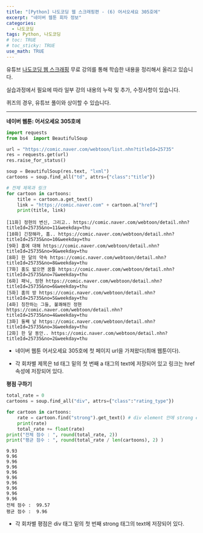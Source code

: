 ```yaml
---
title: "[Python] 나도코딩 웹 스크래핑편 - (6) 어서오세요 305호에"
excerpt: "네이버 웹툰 회차 정보"
categories: 
  - 나도코딩
tags: Python, 나도코딩
# toc: TRUE
# toc_sticky: TRUE
use_math: TRUE
---
```


유튜브 [나도코딩 웹 스크래핑](https://www.youtube.com/watch?v=yQ20jZwDjTE&t=17499s) 무료 강의를 통해 학습한 내용을 정리해서 올리고 있습니다.

실습과정에서 필요에 따라 일부 강의 내용의 누락 및 추가, 수정사항이 있습니다.

퀴즈의 경우, 유튜브 풀이와 상이할 수 있습니다.

---


**네이버 웹툰: 어서오세요 305호에**


```python
import requests
from bs4  import BeautifulSoup

url = "https://comic.naver.com/webtoon/list.nhn?titleId=25735"
res = requests.get(url)
res.raise_for_status()

soup = BeautifulSoup(res.text, "lxml")
cartoons = soup.find_all("td", attrs={"class":"title"})

# 전체 제목과 링크
for cartoon in cartoons:
    title = cartoon.a.get_text()
    link = "https://comic.naver.com" + cartoon.a["href"]
    print(title, link)
```

    [11화] 정현의 변신, 그리고.. https://comic.naver.com/webtoon/detail.nhn?titleId=25735&no=11&weekday=thu
    [10화] 긴장해라, 홈.. https://comic.naver.com/webtoon/detail.nhn?titleId=25735&no=10&weekday=thu
    [9화] 홈에 대해 https://comic.naver.com/webtoon/detail.nhn?titleId=25735&no=9&weekday=thu
    [8화] 한 달의 약속 https://comic.naver.com/webtoon/detail.nhn?titleId=25735&no=8&weekday=thu
    [7화] 홈도 밟으면 꿈틀 https://comic.naver.com/webtoon/detail.nhn?titleId=25735&no=7&weekday=thu
    [6화] 패닉, 정현 https://comic.naver.com/webtoon/detail.nhn?titleId=25735&no=6&weekday=thu
    [5화] 홈의 방 https://comic.naver.com/webtoon/detail.nhn?titleId=25735&no=5&weekday=thu
    [4화] 칭찬하는 그들, 불쾌해진 정현 https://comic.naver.com/webtoon/detail.nhn?titleId=25735&no=4&weekday=thu
    [3화] 둘째 날 https://comic.naver.com/webtoon/detail.nhn?titleId=25735&no=3&weekday=thu
    [2화] 한 달 동안.. https://comic.naver.com/webtoon/detail.nhn?titleId=25735&no=2&weekday=thu
    

- 네이버 웹툰 어서오세요 305호에 첫 페이지 url을 가져왔다(최애 웹툰이다).


- 각 회차별 제목은 td 태그 밑의 첫 번째 a 태그의 text에 저장되어 있고 링크는 href 속성에 저장되어 있다.

**평점 구하기**


```python
total_rate = 0
cartoons = soup.find_all("div", attrs={"class":"rating_type"})

for cartoon in cartoons:
    rate = cartoon.find("strong").get_text() # div element 안에 strong element 가져옴 / cartoon.strong.get_text()
    print(rate)
    total_rate += float(rate)
print("전체 점수 : ", round(total_rate, 2))
print("평균 점수 : ", round(total_rate / len(cartoons), 2) )
```

    9.93
    9.96
    9.96
    9.96
    9.96
    9.96
    9.96
    9.96
    9.96
    9.96
    전체 점수 :  99.57
    평균 점수 :  9.96
    

- 각 회차별 평점은 div 태그 밑의 첫 번째 strong 태그의 text에 저장되어 있다.

